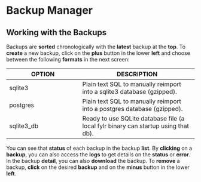 # Backup Manager

## Working with the Backups

Backups are **sorted** chronologically with the **latest** backup at the **top**. To **create** a new backup, click on the **plus** button in the lower **left** and choose between the following **formats** in the next screen:

<table><thead><tr><th width="179.5">OPTION</th><th>DESCRIPTION</th></tr></thead><tbody><tr><td>sqlite3</td><td>Plain text SQL to manually reimport into a sqlite3 database (gzipped).</td></tr><tr><td>postgres</td><td>Plain text SQL to manually reimport into a postgres database (gzipped).</td></tr><tr><td>sqlite3_db</td><td>Ready to use SQLite database file (a local fylr binary can startup using that db).</td></tr></tbody></table>

You can see that **status** of each backup in the backup **list**. By **clicking** on a **backup**, you can also access the **logs** to get details on the **status** or **error**. In the backup **detail**, you can also **download** the backup. To **remove** a backup, **click** on the desired **backup** and on the **minus** button in the lower **left**.

